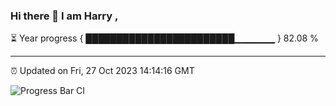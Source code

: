 ### Hi there 👋 I am Harry , 

⏳ Year progress { ████████████████████████▁▁▁▁▁▁ } 82.08 %

---

⏰ Updated on Fri, 27 Oct 2023 14:14:16 GMT

![Progress Bar CI](https://github.com/duykhang68/duykhang68/workflows/Progress%20Bar%20CI/badge.svg)
